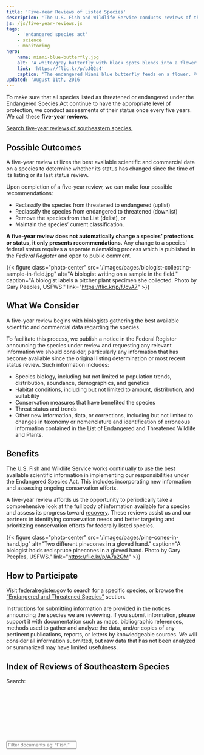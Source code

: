 ```yaml
---
title: 'Five-Year Reviews of Listed Species'
description: 'The U.S. Fish and Wildlife Service conducts reviews of the status of threatened and endangered species once every five years. Learn more and read the most current review of species found in the southeastern United States.'
js: /js/five-year-reviews.js
tags:
    - 'endangered species act'
    - science
    - monitoring
hero:
    name: miami-blue-butterfly.jpg
    alt: 'A white/gray butterfly with black spots blends into a flower bloom of similar color and markings.'
    link: 'https://flic.kr/p/bJQ2s4'
    caption: 'The endangered Miami blue butterfly feeds on a flower. © Holly Salvato. Used with permission.'
updated: 'August 11th, 2016'
---
```


To make sure that all species listed as threatened or endangered under the Endangered Species Act continue to have the appropriate level of protection, we conduct assessments of their status once every five years. We call these **five-year reviews**.

[Search five-year reviews of southeastern species.](#index-of-reviews-of-southeastern-species)

## Possible Outcomes

A five-year review utilizes the best available scientific and commercial data on a species to determine whether its status has changed since the time of its listing or its last status review.

Upon completion of a five-year review, we can make four possible recommendations:

 - Reclassify the species from threatened to endangered (uplist)
 - Reclassify the species from endangered to threatened (downlist)
 - Remove the species from the List (delist), or
 - Maintain the species’ current classification.

**A five-year review does not automatically change a species’ protections or status, it only presents recommendations.** Any change to a species’ federal status requires a separate rulemaking process which is published in the *Federal Register* and open to public comment.

{{< figure class="photo-center" src="/images/pages/biologist-collecting-sample-in-field.jpg" alt="A biologist writing on a sample in the field." caption="A biologist labels a pitcher plant specimen she collected. Photo by Gary Peeples, USFWS." link="https://flic.kr/p/fJcvA7" >}}

## What We Consider

A five-year review begins with biologists gathering the best available scientific and commercial data regarding the species.

To facilitate this process, we publish a notice in the Federal Register announcing the species under review and requesting any relevant information we should consider, particularly any information that has become available since the original listing determination or most recent status review. Such information includes:

 - Species biology, including but not limited to population trends, distribution, abundance, demographics, and genetics
 - Habitat conditions, including but not limited to amount, distribution, and suitability
 - Conservation measures that have benefited the species
 - Threat status and trends
 - Other new information, data, or corrections, including but not limited to changes in taxonomy or nomenclature and identification of erroneous information contained in the List of Endangered and Threatened Wildlife and Plants.

## Benefits
The U.S. Fish and Wildlife Service works continually to use the best available scientific information in implementing our responsibilities under the Endangered Species Act. This includes incorporating new information and assessing ongoing conservation efforts.

A five-year review affords us the opportunity to periodically take a comprehensive look at the full body of information available for a species and assess its progress toward [recovery](/endangered-species-act/recovery). These reviews assist us and our partners in identifying conservation needs and better targeting and prioritizing conservation efforts for federally listed species.

{{< figure class="photo-center" src="/images/pages/pine-cones-in-hand.jpg" alt="Two different pinecones in a gloved hand." caption="A biologist holds red spruce pinecones in a gloved hand. Photo by Gary Peeples, USFWS." link="https://flic.kr/p/A7a2QM" >}}

## How to Participate
Visit [federalregister.gov](https://www.federalregister.gov/) to search for a specific species, or browse the [“Endangered and Threatened Species”](https://www.federalregister.gov/endangered-threatened-species) section.

Instructions for submitting information are provided in the notices announcing the species we are reviewing. If you submit information, please support it with documentation such as maps, bibliographic references, methods used to gather and analyze the data, and/or copies of any pertinent publications, reports, or letters by knowledgeable sources. We will consider all information submitted, but raw data that has not been analyzed or summarized may have limited usefulness.

## Index of Reviews of Southeastern Species

<label for="review-search">Search:</label>
<div class="search-group">
  <input type="search" class="five-year-review-search" placeholder="Filter documents eg: &ldquo;Fish,&rdquo; &ldquo;Endangered,&rdquo; etc." id="review-search">
  <svg class="search-icon">
    <use xlink:href="#search"></use>
  </svg>
</div>
<ul class="five-year-review-list"></ul>
